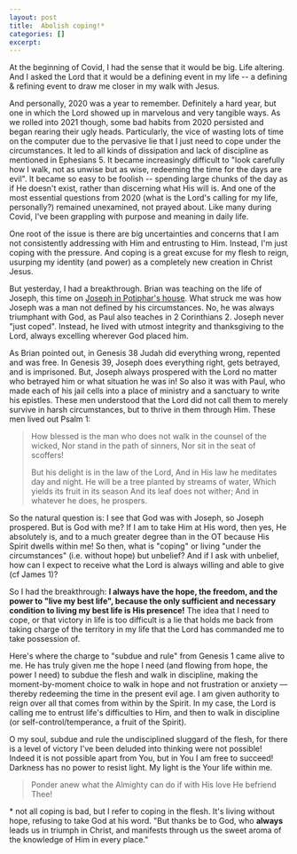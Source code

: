 ```yaml
---
layout: post
title:  Abolish coping!*
categories: []
excerpt: 
---
```




At the beginning of Covid, I had the sense that it would be big. Life altering. And I asked the Lord that it would be a defining event in my life -- a defining & refining event to draw me closer in my walk with Jesus.

And personally, 2020 was a year to remember. Definitely a hard year, but one in which the Lord showed up in marvelous and very tangible ways. As we rolled into 2021 though, some bad habits from 2020 persisted and began rearing their ugly heads. Particularly, the vice of wasting lots of time on the computer due to the pervasive lie that I just need to cope under the circumstances. It led to all kinds of dissipation and lack of discipline as mentioned in Ephesians 5. It became increasingly difficult to "look carefully how I walk, not as unwise but as wise, redeeming the time for the days are evil". It became so easy to be foolish -- spending large chunks of the day as if He doesn't exist, rather than discerning what His will is. And one of the most essential questions from 2020 (what is the Lord's calling for my life, personally?) remained unexamined, not prayed about. Like many during Covid, I've been grappling with purpose and meaning in daily life.

One root of the issue is there are big uncertainties and concerns that I am not consistently addressing with Him and entrusting to Him. Instead, I'm just coping with the pressure. And coping is a great excuse for my flesh to reign, usurping my identity (and power) as a completely new creation in Christ Jesus.

But yesterday, I had a breakthrough. Brian was teaching on the life of Joseph, this time on [Joseph in Potiphar's house](https://www.youtube.com/watch?v=-5qNIXlO_2c). What struck me was how Joseph was a man not defined by his circumstances. No, he was always triumphant with God, as Paul also teaches in 2 Corinthians 2. Joseph never "just coped". Instead, he lived with utmost integrity and thanksgiving to the Lord, always excelling wherever God placed him. 

As Brian pointed out, in Genesis 38 Judah did everything wrong, repented and was free. In Genesis 39, Joseph does everything right, gets betrayed, and is imprisoned. But, Joseph always prospered with the Lord no matter who betrayed him or what situation he was in! So also it was with Paul, who made each of his jail cells into a place of ministry and a sanctuary to write his epistles. These men understood that the Lord did not call them to merely survive in harsh circumstances, but to thrive in them through Him. These men lived out Psalm 1:

> How blessed is the man who does not walk in the counsel of the wicked,
> Nor stand in the path of sinners,
> Nor sit in the seat of scoffers!
>
> But his delight is in the law of the Lord,
> And in His law he meditates day and night.
> He will be a tree planted by streams of water,
> Which yields its fruit in its season
> And its leaf does not wither;
> And in whatever he does, he prospers.

So the natural question is: I see that God was with Joseph, so Joseph prospered. But is God with me? If I am to take Him at His word, then yes, He absolutely is, and to a much greater degree than in the OT because His Spirit dwells within me! So then, what is "coping" or living "under the circumstances" (i.e. without hope) but unbelief? And if I ask with unbelief, how can I expect to receive what the Lord is always willing and able to give (cf James 1)? 

So I had the breakthrough: **I always have the hope, the freedom, and the power to "live my best life", because the only sufficient and necessary condition to living my best life is His presence!** The idea that I need to cope, or that victory in life is too difficult is a lie that holds me back from taking charge of the territory in my life that the Lord has commanded me to take possession of.

Here's where the charge to "subdue and rule" from Genesis 1 came alive to me. He has truly given me the hope I need (and flowing from hope, the power I need) to subdue the flesh and walk in discipline, making the moment-by-moment choice to walk in hope and not frustration or anxiety — thereby redeeming the time in the present evil age. I am given authority to reign over all that comes from within by the Spirit. In my case, the Lord is calling me to entrust life's difficulties to Him, and then to walk in discipline (or self-control/temperance, a fruit of the Spirit). 



O my soul, subdue and rule the undisciplined sluggard of the flesh, for there is a level of victory I've been deluded into thinking were not possible! Indeed it is not possible apart from You, but in You I am free to succeed! Darkness has no power to resist light. My light is the Your life within me.






> Ponder anew
> what the Almighty can do
> if with His love
> He befriend Thee!





<!-- What does it mean to give up dreaming? To give up on the dreams the Lord has for us? Take heart, for even when I stop dreaming He dreams for me! -->







<!-- ![_config.yml](/Users/jiangts/notes/bible-reflections/_posts/{{ site.baseurl }}/images/config.png) -->



\* not all coping is bad, but I refer to coping in the flesh. It's living without hope, refusing to take God at his word. "But thanks be to God, who **always** leads us in triumph in Christ, and manifests through us the sweet aroma of the knowledge of Him in every place."